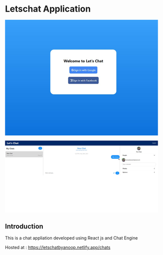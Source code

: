 # Letschat Application

![Chat Application](https://github.com/AnoopKiranAM/letschat/blob/main/images/Login.JPG)

![Chat Application](https://github.com/AnoopKiranAM/letschat/blob/main/images/Chat%20Page.JPG)
## Introduction
This is a chat appliation developed using React js and Chat Engine

Hosted at : https://letschatbyanoop.netlify.app/chats

